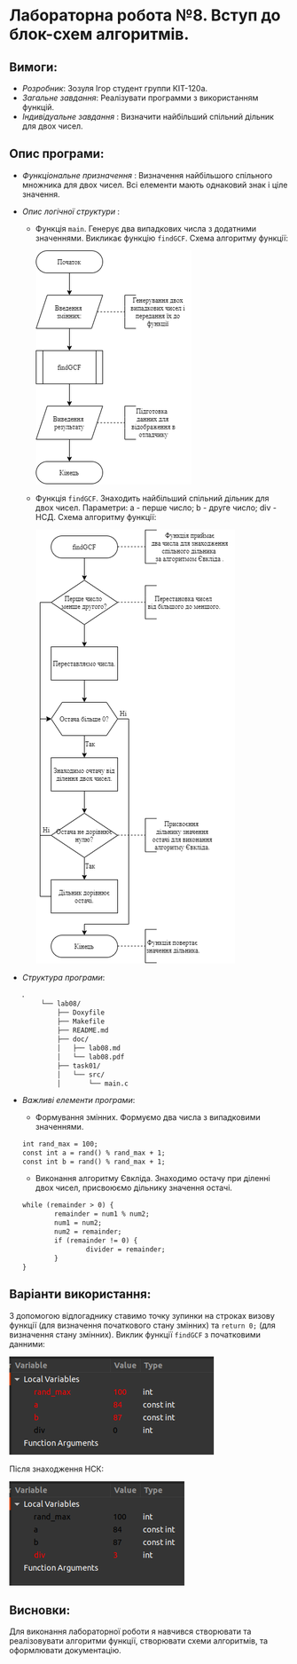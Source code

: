 ﻿# Лабораторна робота №8. Вступ до блок-схем алгоритмів.
## Вимоги:
* *Розробник*: Зозуля Ігор студент группи КІТ-120а.
* *Загальне завдання*: Реалізувати программи з використанням функцій.
* *Індивідуальне завдання* : Визначити найбільший спільний дільник для двох чисел.
## Опис програми:
* *Функціональне призначення* : Визначення найбільшого спільного множника для двох чисел. Всі елементи мають однаковий знак і ціле значення.

* *Опис логічної структури* :
   * Функція `main`. Генерує два випадкових числа з додатними значеннями. Викликає функцію `findGCF`. Схема алгоритму функції:

     ![enter image description here](assets/findGCF_main.png)

   * Функція `findGCF`. Знаходить найбільший спільний дільник для двох чисел. Параметри: a - перше число; b - друге число; div - НСД. Схема алгоритму функції:

     ![Схема алгоритму функції  sort_array](assets/findGCF_func.png)

* *Структура програми*:
```
   .
        └── lab08/
            ├── Doxyfile
            ├── Makefile
            ├── README.md
            ├── doc/
            │   ├── lab08.md
            │   └── lab08.pdf
            ├── task01/
            │   └── src/
            │       └── main.c

```
* *Важливі елементи програми*:
   * Формування змінних. Формуємо два числа з випадковими значеннями.

   ```
   int rand_max = 100;
   const int a = rand() % rand_max + 1;
   const int b = rand() % rand_max + 1;
   ```
   *  Виконання алгоритму Євкліда. Знаходимо остачу при діленні двох чисел, присвоюємо дільнику значення остачі.
   ```
   while (remainder > 0) {
           remainder = num1 % num2;
           num1 = num2;
           num2 = remainder;
           if (remainder != 0) {
                   divider = remainder;
           }
   }
   ```
## Варіанти використання:
З допомогою відлогаднику ставимо точку зупинки на строках визову функції (для визначення початкового стану змінних)  та `return 0;` (для визначення стану змінних).
Виклик функції `findGCF` з початковими данними:

![enter image description here](assets/input.png)

Після знаходження НСК:

![enter image description here](assets/output.png)

## Висновки:
Для виконання лабораторної роботи я навчився створювати та реалізовувати алгоритми функції, створювати схеми алгоритмів, та оформлювати документацію.
